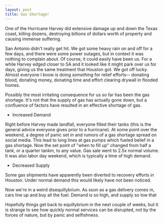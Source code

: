 ```yaml
---
layout: post
title: Gas Shortage!
---
```


  One of the Hurricane Harvey did extensive damage up and down the Texas coast, killing dozens, destroying billions of dollars worth of property and causing immense suffering.
  
  San Antonio didn't really get hit. We got some heavy rain on and off for a few days, and there were some power outages, but in context it was nothing to complain about. Of course, it could easily have been us. For a while Harvey edged closer to SA and it looked like it might park over us for days, giving us the same treatment that Houston got. We got off lucky. Almost everyone I know is doing *something* for relief efforts-- donating blood, donating money, donating time and effort clearing drywall in flooded homes. 
  
  Possibly the most irritating consequence for us so far has been the gas shortage. It's not that the supply of gas has actually gone down, but a confluence of factors have resulted in an effective shortage of gas. 
  * Increased Demand
  
  Right before Harvey made landfall, everyone filled their tanks (this is the general advice everyone gives prior to a hurricane). At some point over the weekend, a degree of panic set in and rumors of a gas shortage spread on social media. This lead to long lines at gas pumps which fueled belief in a gas shortage. Now the set point of "when to fill up" changed from half a tank, or a quarter tankm, to any value. Gas sale went to 2.5x normal volume.
  It was also labor day weekend, which is typically a time of high demand. 
  
  * Decreased Supply
  
  Some gas shipments have apparently been diverted to recovery efforts in Houston. Under normal demand this would likely have not been noticed.
  
  Now we're in a weird disequillybrium. As sson as a gas delivery comes in, cars line up and buy all the fuel. Demand is so high, and supply so low that 
  
  Hopefully things get back to equillybrium in the next couple of weeks, but it is strange to see how quickly normal services can be disrupted, not by the forces of nature, but by panic and selfishness. 
